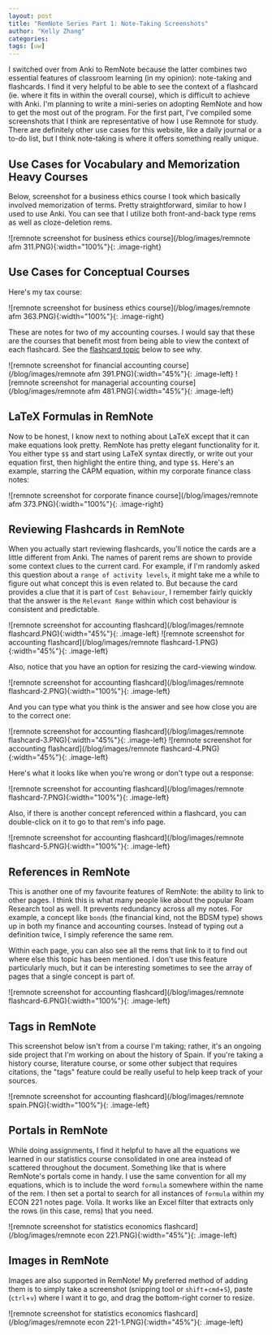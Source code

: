 ```yaml
---
layout: post
title: "RemNote Series Part 1: Note-Taking Screenshots"
author: "Kelly Zhang"
categories:
tags: [uw]
---
```


I switched over from Anki to RemNote because the latter combines two essential features of classroom learning (in my opinion): note-taking and flashcards. I find it very helpful to be able to see the context of a flashcard (ie. where it fits in within the overall course), which is difficult to achieve with Anki. I'm planning to write a mini-series on adopting RemNote and how to get the most out of the program. For the first part, I've compiled some screenshots that I think are representative of how I use Remnote for study. There are definitely other use cases for this website, like a daily journal or a to-do list, but I think note-taking is where it offers something really unique.

## Use Cases for Vocabulary and Memorization Heavy Courses

Below, screenshot for a business ethics course I took which basically involved memorization of terms. Pretty straightforward, similar to how I used to use Anki. You can see that I utilize both front-and-back type rems as well as cloze-deletion rems.

![remnote screenshot for business ethics course](/blog/images/remnote afm 311.PNG){:width="100%"}{: .image-right}

## Use Cases for Conceptual Courses

Here's my tax course:

![remnote screenshot for business ethics course](/blog/images/remnote afm 363.PNG){:width="100%"}{: .image-right}

These are notes for two of my accounting courses. I would say that these are the courses that benefit most from being able to view the context of each flashcard. See the [flashcard topic](#reviewing-flashcards-in-remnote) below to see why.

![remnote screenshot for financial accounting course](/blog/images/remnote afm 391.PNG){:width="45%"}{: .image-left}
![remnote screenshot for managerial accounting course](/blog/images/remnote afm 481.PNG){:width="45%"}{: .image-left}

## LaTeX Formulas in RemNote

Now to be honest, I know next to nothing about LaTeX except that it can make equations look pretty. RemNote has pretty elegant functionality for it. You either type `$$` and start using LaTeX syntax directly, or write out your equation first, then highlight the entire thing, and type `$$`. Here's an example, starring the CAPM equation, within my corporate finance class notes:

![remnote screenshot for corporate finance course](/blog/images/remnote afm 373.PNG){:width="100%"}{: .image-right}

## Reviewing Flashcards in RemNote

When you actually start reviewing flashcards, you'll notice the cards are a little different from Anki. The names of parent rems are shown to provide some context clues to the current card. For example, if I'm randomly asked this question about a `range of activity levels`, it might take me a while to figure out what concept this is even related to. But because the card provides a clue that it is part of `Cost Behaviour`, I remember fairly quickly that the answer is the `Relevant Range` within which cost behaviour is consistent and predictable.

![remnote screenshot for accounting flashcard](/blog/images/remnote flashcard.PNG){:width="45%"}{: .image-left}
![remnote screenshot for accounting flashcard](/blog/images/remnote flashcard-1.PNG){:width="45%"}{: .image-left}

Also, notice that you have an option for resizing the card-viewing window.

![remnote screenshot for accounting flashcard](/blog/images/remnote flashcard-2.PNG){:width="100%"}{: .image-left}

And you can type what you think is the answer and see how close you are to the correct one:

![remnote screenshot for accounting flashcard](/blog/images/remnote flashcard-3.PNG){:width="45%"}{: .image-left}
![remnote screenshot for accounting flashcard](/blog/images/remnote flashcard-4.PNG){:width="45%"}{: .image-left}

Here's what it looks like when you're wrong or don't type out a response:

![remnote screenshot for accounting flashcard](/blog/images/remnote flashcard-7.PNG){:width="100%"}{: .image-left}

Also, if there is another concept referenced within a flashcard, you can double-click on it to go to that rem's info page.

![remnote screenshot for accounting flashcard](/blog/images/remnote flashcard-5.PNG){:width="100%"}{: .image-left}

## References in RemNote

This is another one of my favourite features of RemNote: the ability to link to other pages. I think this is what many people like about the popular Roam Research tool as well. It prevents redundancy across all my notes. For example, a concept like `bonds` (the financial kind, not the BDSM type) shows up in both my finance and accounting courses. Instead of typing out a definition twice, I simply reference the same rem.

Within each page, you can also see all the rems that link to it to find out where else this topic has been mentioned. I don't use this feature particularly much, but it can be interesting sometimes to see the array of pages that a single concept is part of.

![remnote screenshot for accounting flashcard](/blog/images/remnote flashcard-6.PNG){:width="100%"}{: .image-left}

## Tags in RemNote

This screenshot below isn't from a course I'm taking; rather, it's an ongoing side project that I'm working on about the history of Spain. If you're taking a history course, literature course, or some other subject that requires citations, the "tags" feature could be really useful to help keep track of your sources.

![remnote screenshot for accounting flashcard](/blog/images/remnote spain.PNG){:width="100%"}{: .image-left}

## Portals in RemNote

While doing assignments, I find it helpful to have all the equations we learned in our statistics course consolidated in one area instead of scattered throughout the document. Something like that is where RemNote's portals come in handy. I use the same convention for all my equations, which is to include the word `formula` somewhere within the name of the rem. I then set a portal to search for all instances of `formula` within my ECON 221 notes page. Voila. It works like an Excel filter that extracts only the rows (in this case, rems) that you need.

![remnote screenshot for statistics economics flashcard](/blog/images/remnote econ 221.PNG){:width="45%"}{: .image-left}

## Images in RemNote

Images are also supported in RemNote! My preferred method of adding them is to simply take a screenshot (snipping tool or `shift`+`cmd`+`S`), paste (`ctrl`+`v`) where I want it to go, and drag the bottom-right corner to resize.

![remnote screenshot for statistics economics flashcard](/blog/images/remnote econ 221-1.PNG){:width="45%"}{: .image-left}
